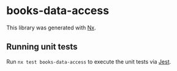 # books-data-access

This library was generated with [Nx](https://nx.dev).

## Running unit tests

Run `nx test books-data-access` to execute the unit tests via [Jest](https://jestjs.io).
